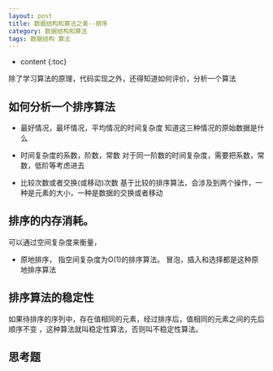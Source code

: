 ```yaml
---
layout: post
title: 数据结构和算法之美--排序
category: 数据结构和算法
tags: 数据结构 算法
---
```

* content
{:toc}

除了学习算法的原理，代码实现之外，还得知道如何评价，分析一个算法
## 如何分析一个排序算法

* 最好情况，最坏情况，平均情况的时间复杂度
知道这三种情况的原始数据是什么

* 时间复杂度的系数，阶数，常数
对于同一阶数的时间复杂度，需要把系数，常数，低阶等考虑进去

* 比较次数或者交换(或移动)次数
基于比较的排序算法，会涉及到两个操作，一种是元素的大小，一种是数据的交换或者移动

##  排序的内存消耗。
可以通过空间复杂度来衡量，
* 原地排序，
指空间复杂度为O(1)的排序算法。 冒泡，插入和选择都是这种原地排序算法

## 排序算法的稳定性
如果待排序的序列中，存在值相同的元素，经过排序后，值相同的元素之间的先后顺序不变
，这种算法就叫稳定性算法，否则叫不稳定性算法。















## 思考题
